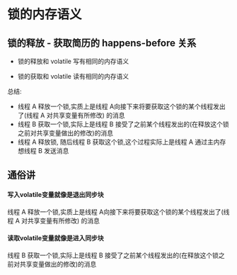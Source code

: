 # 锁的内存语义

## 锁的释放 - 获取简历的 happens-before 关系

- 锁的释放和 volatile 写有相同的内存语义

- 锁的获取和 volatile 读有相同的内存语义

总结:

- 线程 A 释放一个锁,实质上是线程 A向接下来将要获取这个锁的某个线程发出了(线程 A 对共享变量有所修改) 的消息
- 线程 B 获取一个锁,实际上是线程 B 接受了之前某个线程发出的(在释放这个锁之前对共享变量做出的修改)的消息
- 线程 A 释放锁, 随后线程 B 获取这个锁,这个过程实际上是线程 A 通过主内存想线程 B 发送消息



## 通俗讲

#### 写入volatile变量就像是退出同步块

线程 A 释放一个锁,实质上是线程 A向接下来将要获取这个锁的某个线程发出了(线程 A 对共享变量有所修改) 的消息

#### 读取volatile变量就像是进入同步块

线程 B 获取一个锁,实际上是线程 B 接受了之前某个线程发出的(在释放这个锁之前对共享变量做出的修改)的消息

